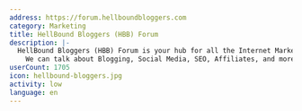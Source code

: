 ```yaml
---
address: https://forum.hellboundbloggers.com
category: Marketing
title: HellBound Bloggers (HBB) Forum
description: |-
  HellBound Bloggers (HBB) Forum is your hub for all the Internet Marketing activities.
    We can talk about Blogging, Social Media, SEO, Affiliates, and more.
userCount: 1705
icon: hellbound-bloggers.jpg
activity: low
language: en
---
```

